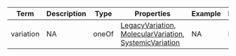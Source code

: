 |Term | Description | Type | Properties | Example | Enum|
| ---| ---| ---| ---| ---| --- |
| variation | NA | oneOf | [LegacyVariation](./LegacyVariation.md), [MolecularVariation](./MolecularVariation.md), [SystemicVariation](./SystemicVariation.md) | NA | NA|
